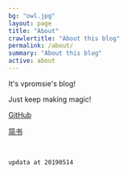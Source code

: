 ```yaml
---
bg: "owl.jpg"
layout: page
title: "About"
crawlertitle: "About this blog"
permalink: /about/
summary: "About this blog"
active: about
---
```


It's vpromsie's blog!

Just keep making magic!

[GitHub](https://github.com/vpromisever/)

[简书](https://www.jianshu.com/u/cf0e68109e57)

<br/>

`
updata at 20190514
`
